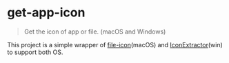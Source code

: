 # get-app-icon

> Get the icon of app or file. (macOS and Windows)

This project is a simple wrapper of [file-icon](https://github.com/sindresorhus/file-icon)(macOS) and [IconExtractor](https://github.com/ScienceVikings/IconExtractor)(win) to support both OS.